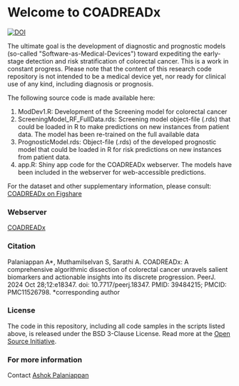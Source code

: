 # Welcome to COADREADx
[![DOI](https://zenodo.org/badge/809892599.svg)](https://zenodo.org/doi/10.5281/zenodo.13790219)

The ultimate goal is the development of diagnostic and prognostic models (so-called "Software-as-Medical-Devices") toward expediting the early-stage detection and risk stratification of colorectal cancer. This is a work in constant progress. Please note that the content of this research code repository is not intended to be a medical device yet, nor ready for clinical use of any kind, including diagnosis or prognosis.

The following source code is made available here:
1. ModDev1.R: Development of the Screening model for colorectal cancer
2. ScreeningModel_RF_FullData.rds: Screening model object-file (.rds) that could be loaded in R to make predictions on new instances from patient data. The model has been re-trained on the full available data
3. PrognosticModel.rds: Object-file (.rds) of the developed prognostic model that could be loaded in R for risk predictions on new instances from patient data.
4. app.R: Shiny app code for the COADREADx webserver. The models have been included in the webserver for web-accessible predictions.

For the dataset and other supplementary information, please consult:
[COADREADx on Figshare](https://doi.org/10.6084/m9.figshare.20489211.v4)

### Webserver
[COADREADx](https://apalanialab.shinyapps.io/coadreadx/)

### Citation
Palaniappan A*, Muthamilselvan S, Sarathi A. COADREADx: A comprehensive algorithmic dissection of colorectal cancer unravels salient biomarkers and actionable insights into its discrete progression. PeerJ. 2024 Oct 28;12:e18347. doi: 10.7717/peerj.18347. PMID: 39484215; PMCID: PMC11526798.
*corresponding author

### License 
The code in this repository, including all code samples in the scripts listed above, is released under the BSD 3-Clause License. Read more at the [Open Source Initiative](https://opensource.org/licenses/MIT).

### For more information
Contact [Ashok Palaniappan](mailto:apalania@scbt.sastra.edu)
